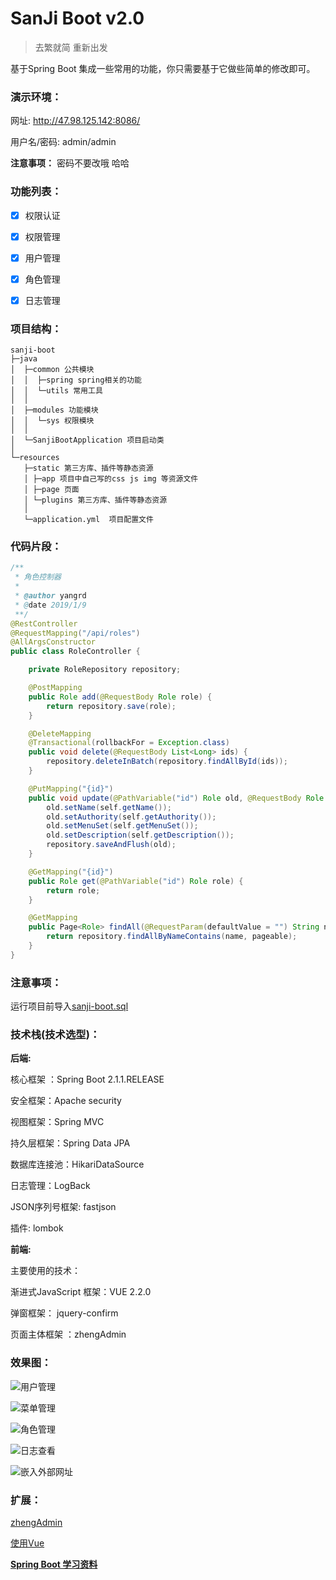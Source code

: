 # SanJi Boot  v2.0

>  去繁就简 重新出发

基于Spring Boot 集成一些常用的功能，你只需要基于它做些简单的修改即可。

### 演示环境：

网址: http://47.98.125.142:8086/

用户名/密码: admin/admin

 **注意事项：**  密码不要改哦 哈哈

### 功能列表：

* [x] 权限认证 
 
* [x] 权限管理
 
* [x] 用户管理 

* [x] 角色管理 

* [x] 日志管理

### 项目结构：
```
sanji-boot
├─java
│  ├─common 公共模块
│  │  ├─spring spring相关的功能
│  │  └─utils 常用工具
│  │ 
│  ├─modules 功能模块
│  │  └─sys 权限模块
│  │ 
│  └─SanjiBootApplication 项目启动类
│  
└─resources 
   ├─static 第三方库、插件等静态资源
   │ ├─app 项目中自己写的css js img 等资源文件
   │ ├─page 页面
   │ └─plugins 第三方库、插件等静态资源
   │ 
   └─application.yml  项目配置文件
```

### 代码片段：
```java
/**
 * 角色控制器
 *
 * @author yangrd
 * @date 2019/1/9
 **/
@RestController
@RequestMapping("/api/roles")
@AllArgsConstructor
public class RoleController {

    private RoleRepository repository;

    @PostMapping
    public Role add(@RequestBody Role role) {
        return repository.save(role);
    }

    @DeleteMapping
    @Transactional(rollbackFor = Exception.class)
    public void delete(@RequestBody List<Long> ids) {
        repository.deleteInBatch(repository.findAllById(ids));
    }

    @PutMapping("{id}")
    public void update(@PathVariable("id") Role old, @RequestBody Role self) {
        old.setName(self.getName());
        old.setAuthority(self.getAuthority());
        old.setMenuSet(self.getMenuSet());
        old.setDescription(self.getDescription());
        repository.saveAndFlush(old);
    }

    @GetMapping("{id}")
    public Role get(@PathVariable("id") Role role) {
        return role;
    }

    @GetMapping
    public Page<Role> findAll(@RequestParam(defaultValue = "") String name, Pageable pageable) {
        return repository.findAllByNameContains(name, pageable);
    }
}
```

### 注意事项：

运行项目前导入[sanji-boot.sql](sanji-boot.sql)

### 技术栈(技术选型)：

**后端:**

核心框架 ：Spring Boot 2.1.1.RELEASE

安全框架：Apache security

视图框架：Spring MVC

持久层框架：Spring Data JPA

数据库连接池：HikariDataSource

日志管理：LogBack

JSON序列号框架: fastjson

插件: lombok 

**前端:**

主要使用的技术：

渐进式JavaScript 框架：VUE 2.2.0

弹窗框架： jquery-confirm

页面主体框架 ：zhengAdmin

### 效果图：

![用户管理](resources/20190118155259.png)

![菜单管理](resources/20190118154424.png)

![角色管理](resources/20190118154502.png)

![日志查看](resources/20190118154530.png)

![嵌入外部网址](resources/20190118154651.png)

### 扩展：

[zhengAdmin](https://github.com/shuzheng/zhengAdmin/blob/master/README.md)

[使用Vue](https://cn.vuejs.org/v2/guide/)

**[Spring Boot 学习资料](https://segmentfault.com/a/1190000008539153)**
